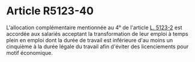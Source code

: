 # Article R5123-40

  
L'allocation complémentaire mentionnée au 4° de l'article [L. 5123-2][1] est accordée aux salariés acceptant la transformation de leur emploi à temps plein en emploi dont la durée de travail est inférieure d'au moins un cinquième à la durée légale du travail afin d'éviter des licenciements pour motif économique.

 [1]: /affichCodeArticle.do?cidTexte=LEGITEXT000006072050&idArticle=LEGIARTI000006903476&dateTexte=&categorieLien=cid